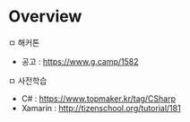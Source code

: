 # Overview
ㅁ 해커톤
- 공고 : https://www.g.camp/1582

ㅁ 사전학습
- C# : https://www.topmaker.kr/tag/CSharp
- Xamarin : http://tizenschool.org/tutorial/181